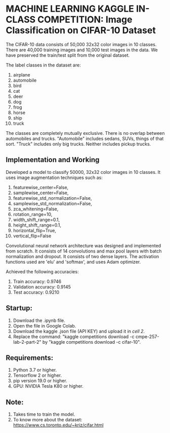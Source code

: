 # MACHINE LEARNING KAGGLE IN-CLASS COMPETITION: Image Classification on CIFAR-10 Dataset

The CIFAR-10 data consists of 50,000 32x32 color images in 10 classes. There are 40,000 training images and 10,000 test images in the data. We have preserved the train/test split from the original dataset.

The label classes in the dataset are:

1. airplane
2. automobile
3. bird
4. cat
5. deer
6. dog
7. frog
8. horse
9. ship
10. truck

The classes are completely mutually exclusive. There is no overlap between automobiles and trucks. "Automobile" includes sedans, SUVs, things of that sort. "Truck" includes only big trucks. Neither includes pickup trucks.

## Implementation and Working

Developed a model to classify 50000, 32x32 color images in 10 classes. It uses image augmentation techniques such as:
1. featurewise_center=False,  
2. samplewise_center=False, 
3. featurewise_std_normalization=False,  
4. samplewise_std_normalization=False,  
5. zca_whitening=False,  
6. rotation_range=10,  
7. width_shift_range=0.1,  
8. height_shift_range=0.1, 
9. horizontal_flip=True, 
10. vertical_flip=False

Convolutional neural network architecture was designed and implemented from scratch. It consists of 14 convolutions and max pool layers with batch normalization and dropout. It consists of two dense layers. The activation functions used are 'elu' and 'softmax', and uses Adam optimizer.

Achieved the following accuracies:

1. Train accuracy: 0.9746
2. Validation accuracy: 0.9145
3. Test accuracy: 0.9210

## Startup:
1. Download the .ipynb file.
2. Open the file in Google Colab.
3. Download the kaggle .json file (API KEY) and upload it in *cell 2*. 
4. Replace the command: "kaggle competitions download -c cmpe-257-lab-2-part-2" by "kaggle competitions download -c cifar-10".

## Requirements:
1. Python 3.7 or higher.
2. Tensorflow 2 or higher.
3. pip version 19.0 or higher.
4. GPU: NVIDIA Tesla K80 or higher.

## Note:
1. Takes time to train the model.
2. To know more about the dataset: https://www.cs.toronto.edu/~kriz/cifar.html


